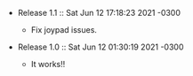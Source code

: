 - Release 1.1 :: Sat Jun 12 17:18:23 2021 -0300
  - Fix joypad issues.

- Release 1.0 :: Sat Jun 12 01:30:19 2021 -0300
  - It works!!
